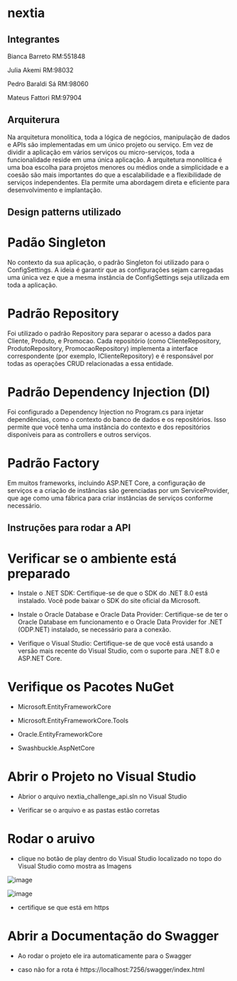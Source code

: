 # nextia

## Integrantes

Bianca Barreto RM:551848

Julia Akemi RM:98032

Pedro Baraldi Sá RM:98060

Mateus Fattori RM:97904

## Arquiterura
Na arquitetura monolítica, toda a lógica de negócios, manipulação de dados e APIs são implementadas em um único projeto ou serviço. Em vez de dividir a aplicação em vários serviços ou micro-serviços, toda a funcionalidade reside em uma única aplicação.
A arquitetura monolítica é uma boa escolha para projetos menores ou médios onde a simplicidade e a coesão são mais importantes do que a escalabilidade e a flexibilidade de serviços independentes. Ela permite uma abordagem direta e eficiente para desenvolvimento e implantação.

## Design patterns utilizado

# Padão Singleton 
No contexto da sua aplicação, o padrão Singleton foi utilizado para o ConfigSettings. A ideia é garantir que as configurações sejam carregadas uma única vez e que a mesma instância de ConfigSettings seja utilizada em toda a aplicação.

# Padrão Repository
Foi utilizado o padrão Repository para separar o acesso a dados para Cliente, Produto, e Promocao. Cada repositório (como ClienteRepository, ProdutoRepository, PromocaoRepository) implementa a interface correspondente (por exemplo, IClienteRepository) e é responsável por todas as operações CRUD relacionadas a essa entidade.

# Padrão Dependency Injection (DI)
Foi configurado a Dependency Injection no Program.cs para injetar dependências, como o contexto do banco de dados e os repositórios. Isso permite que você tenha uma instância do contexto e dos repositórios disponíveis para as controllers e outros serviços.

# Padrão Factory
Em muitos frameworks, incluindo ASP.NET Core, a configuração de serviços e a criação de instâncias são gerenciadas por um ServiceProvider, que age como uma fábrica para criar instâncias de serviços conforme necessário.

## Instruções para rodar a API

# Verificar se o ambiente está preparado

- Instale o .NET SDK: Certifique-se de que o SDK do .NET 8.0 está instalado. Você pode baixar o SDK do site oficial da Microsoft.

- Instale o Oracle Database e Oracle Data Provider: Certifique-se de ter o Oracle Database em funcionamento e o Oracle Data Provider for .NET (ODP.NET) instalado, se necessário para a conexão.

- Verifique o Visual Studio: Certifique-se de que você está usando a versão mais recente do Visual Studio, com o suporte para .NET 8.0 e ASP.NET Core.

# Verifique os Pacotes NuGet

- Microsoft.EntityFrameworkCore
  
- Microsoft.EntityFrameworkCore.Tools
  
- Oracle.EntityFrameworkCore
  
- Swashbuckle.AspNetCore

# Abrir o Projeto no Visual Studio

- Abrior o arquivo nextia_challenge_api.sln no Visual Studio

- Verificar se o arquivo e as pastas estão corretas

# Rodar o aruivo 

- clique no botão de play dentro do Visual Studio localizado no topo do Visual Studio como mostra as Imagens

![image](https://github.com/user-attachments/assets/3d0bc0ad-76be-49f9-baab-9f6acc2aa92f)

![image](https://github.com/user-attachments/assets/04c4d56d-33c9-4630-9242-449688b73ab0)

- certifique se que está em https

# Abrir a Documentação do Swagger

- Ao rodar o projeto ele ira automaticamente para o Swagger 

- caso não for a rota é
https://localhost:7256/swagger/index.html

